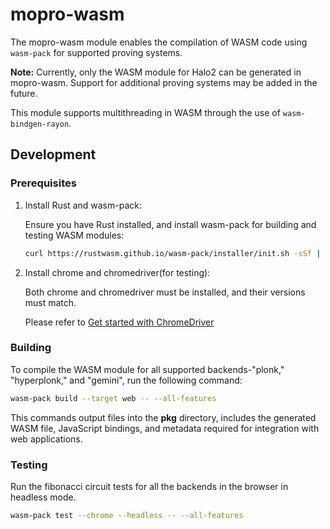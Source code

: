 # mopro-wasm

The mopro-wasm module enables the compilation of WASM code using `wasm-pack` for supported proving systems.

**Note:** Currently, only the WASM module for Halo2 can be generated in mopro-wasm. Support for additional proving systems may be added in the future.

This module supports multithreading in WASM through the use of `wasm-bindgen-rayon`.

## Development

### Prerequisites

1. Install Rust and wasm-pack:

    Ensure you have Rust installed, and install wasm-pack for building and testing WASM modules:

    ```bash
    curl https://rustwasm.github.io/wasm-pack/installer/init.sh -sSf | sh
    ```

2. Install chrome and chromedriver(for testing):
    
    Both chrome and chromedriver must be installed, and their versions must match.

    Please refer to [Get started with ChromeDriver](https://developer.chrome.com/docs/chromedriver/get-started)

### Building

To compile the WASM module for all supported backends-"plonk," "hyperplonk," and "gemini", run the following command:

```bash
wasm-pack build --target web -- --all-features
```

This commands output files into the **pkg** directory, includes the generated WASM file, JavaScript bindings, and metadata required for integration with web applications.

### Testing

Run the fibonacci circuit tests for all the backends in the browser in headless mode.

```bash
wasm-pack test --chrome --headless -- --all-features
```